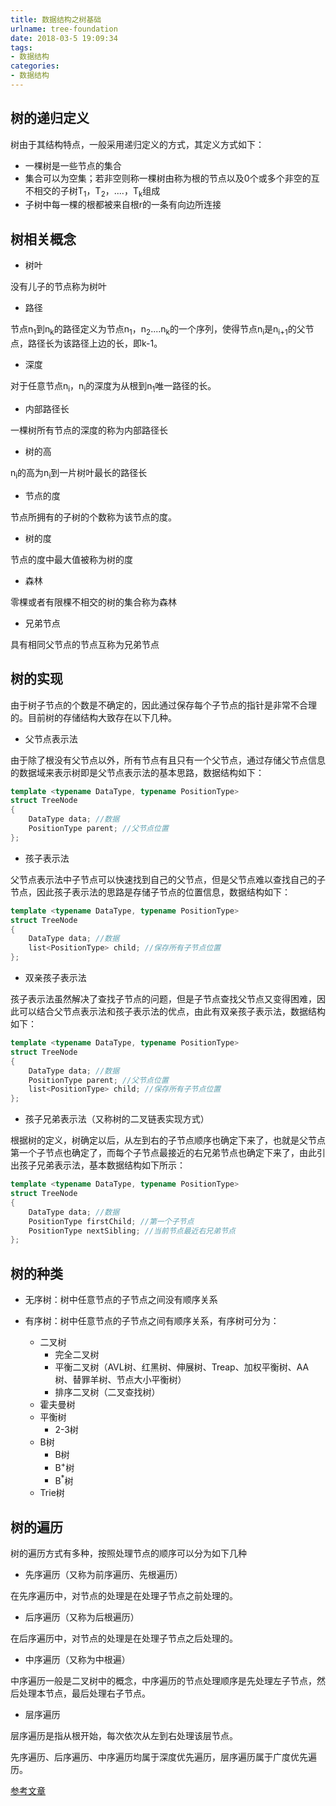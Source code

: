 ```yaml
---
title: 数据结构之树基础
urlname: tree-foundation
date: 2018-03-5 19:09:34
tags:
- 数据结构
categories:
- 数据结构
---
```


## 树的递归定义

树由于其结构特点，一般采用递归定义的方式，其定义方式如下：

- 一棵树是一些节点的集合
- 集合可以为空集；若非空则称一棵树由称为根的节点以及0个或多个非空的互不相交的子树T<sub>1</sub>，T<sub>2</sub>，....，T<sub>k</sub>组成
- 子树中每一棵的根都被来自根r的一条有向边所连接

## 树相关概念

- 树叶

没有儿子的节点称为树叶

- 路径

节点n<sub>1</sub>到n<sub>k</sub>的路径定义为节点n<sub>1</sub>，n<sub>2</sub>....n<sub>k</sub>的一个序列，使得节点n<sub>i</sub>是n<sub>i+1</sub>的父节点，路径长为该路径上边的长，即k-1。

- 深度

对于任意节点n<sub>i</sub>，n<sub>i</sub>的深度为从根到n<sub>1</sub>唯一路径的长。

- 内部路径长

一棵树所有节点的深度的称为内部路径长

- 树的高

n<sub>i</sub>的高为n<sub>i</sub>到一片树叶最长的路径长

- 节点的度

节点所拥有的子树的个数称为该节点的度。

- 树的度

节点的度中最大值被称为树的度

- 森林

零棵或者有限棵不相交的树的集合称为森林

- 兄弟节点

具有相同父节点的节点互称为兄弟节点

## 树的实现

由于树子节点的个数是不确定的，因此通过保存每个子节点的指针是非常不合理的。目前树的存储结构大致存在以下几种。

- 父节点表示法

由于除了根没有父节点以外，所有节点有且只有一个父节点，通过存储父节点信息的数据域来表示树即是父节点表示法的基本思路，数据结构如下：

```cpp
template <typename DataType, typename PositionType>
struct TreeNode
{
	DataType data; //数据
	PositionType parent; //父节点位置
};
```

- 孩子表示法

父节点表示法中子节点可以快速找到自己的父节点，但是父节点难以查找自己的子节点，因此孩子表示法的思路是存储子节点的位置信息，数据结构如下：

```cpp
template <typename DataType, typename PositionType>
struct TreeNode
{
	DataType data; //数据
	list<PositionType> child; //保存所有子节点位置
};
```

- 双亲孩子表示法

孩子表示法虽然解决了查找子节点的问题，但是子节点查找父节点又变得困难，因此可以结合父节点表示法和孩子表示法的优点，由此有双亲孩子表示法，数据结构如下：

```cpp
template <typename DataType, typename PositionType>
struct TreeNode
{
	DataType data; //数据
	PositionType parent; //父节点位置
	list<PositionType> child; //保存所有子节点位置
};
```

- 孩子兄弟表示法（又称树的二叉链表实现方式）

根据树的定义，树确定以后，从左到右的子节点顺序也确定下来了，也就是父节点第一个子节点也确定了，而每个子节点最接近的右兄弟节点也确定下来了，由此引出孩子兄弟表示法，基本数据结构如下所示：

```cpp
template <typename DataType, typename PositionType>
struct TreeNode
{
	DataType data; //数据
	PositionType firstChild; //第一个子节点
	PositionType nextSibling; //当前节点最近右兄弟节点
};
```

## 树的种类

- 无序树：树中任意节点的子节点之间没有顺序关系

- 有序树：树中任意节点的子节点之间有顺序关系，有序树可分为：
    - 二叉树
        - 完全二叉树
		- 平衡二叉树（AVL树、红黑树、伸展树、Treap、加权平衡树、AA树、替罪羊树、节点大小平衡树）
		- 排序二叉树（二叉查找树）
	- 霍夫曼树
	- 平衡树
		- 2-3树
	- B树
		- B树
		- B<sup>+</sup>树
		- B<sup>*</sup>树
	- Trie树

## 树的遍历

树的遍历方式有多种，按照处理节点的顺序可以分为如下几种

- 先序遍历（又称为前序遍历、先根遍历）

在先序遍历中，对节点的处理是在处理子节点之前处理的。

- 后序遍历（又称为后根遍历）

在后序遍历中，对节点的处理是在处理子节点之后处理的。

- 中序遍历（又称为中根遍）

中序遍历一般是二叉树中的概念，中序遍历的节点处理顺序是先处理左子节点，然后处理本节点，最后处理右子节点。

- 层序遍历

层序遍历是指从根开始，每次依次从左到右处理该层节点。

先序遍历、后序遍历、中序遍历均属于深度优先遍历，层序遍历属于广度优先遍历。


[参考文章](http://www.cnblogs.com/maybe2030/p/4732377.html)